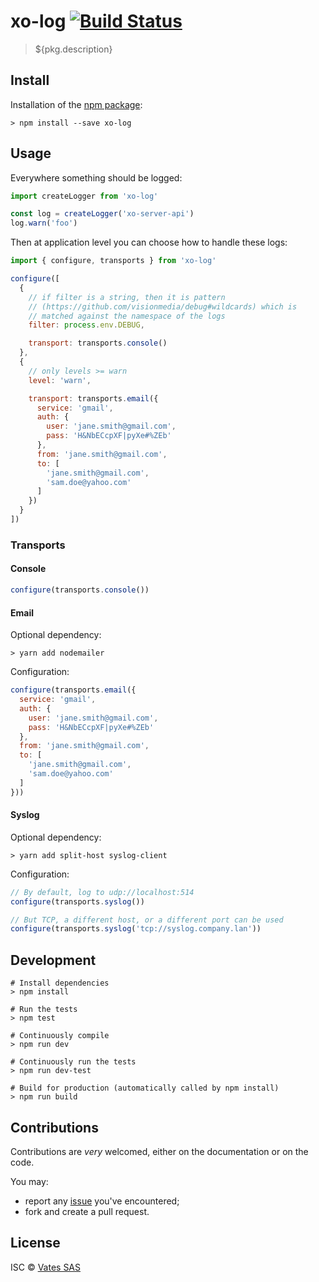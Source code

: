 # xo-log [![Build Status](https://travis-ci.org/vatesfr/xen-orchestra.png?branch=master)](https://travis-ci.org/vatesfr/xen-orchestra)

> ${pkg.description}

## Install

Installation of the [npm package](https://npmjs.org/package/xo-log):

```
> npm install --save xo-log
```

## Usage

Everywhere something should be logged:

```js
import createLogger from 'xo-log'

const log = createLogger('xo-server-api')
log.warn('foo')
```

Then at application level you can choose how to handle these logs:

```js
import { configure, transports } from 'xo-log'

configure([
  {
    // if filter is a string, then it is pattern
    // (https://github.com/visionmedia/debug#wildcards) which is
    // matched against the namespace of the logs
    filter: process.env.DEBUG,

    transport: transports.console()
  },
  {
    // only levels >= warn
    level: 'warn',

    transport: transports.email({
      service: 'gmail',
      auth: {
        user: 'jane.smith@gmail.com',
        pass: 'H&NbECcpXF|pyXe#%ZEb'
      },
      from: 'jane.smith@gmail.com',
      to: [
        'jane.smith@gmail.com',
        'sam.doe@yahoo.com'
      ]
    })
  }
])
```

### Transports

#### Console

```js
configure(transports.console())
```

#### Email

Optional dependency:

```
> yarn add nodemailer
```

Configuration:

```js
configure(transports.email({
  service: 'gmail',
  auth: {
    user: 'jane.smith@gmail.com',
    pass: 'H&NbECcpXF|pyXe#%ZEb'
  },
  from: 'jane.smith@gmail.com',
  to: [
    'jane.smith@gmail.com',
    'sam.doe@yahoo.com'
  ]
}))
```

#### Syslog

Optional dependency:

```
> yarn add split-host syslog-client
```

Configuration:

```js
// By default, log to udp://localhost:514
configure(transports.syslog())

// But TCP, a different host, or a different port can be used
configure(transports.syslog('tcp://syslog.company.lan'))
```

## Development

```
# Install dependencies
> npm install

# Run the tests
> npm test

# Continuously compile
> npm run dev

# Continuously run the tests
> npm run dev-test

# Build for production (automatically called by npm install)
> npm run build
```

## Contributions

Contributions are *very* welcomed, either on the documentation or on
the code.

You may:

- report any [issue](https://github.com/vatesfr/xo-web/issues/)
  you've encountered;
- fork and create a pull request.

## License

ISC © [Vates SAS](https://vates.fr)
